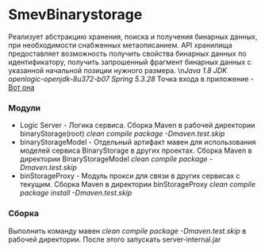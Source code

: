 # SmevBinarystorage
Реализует абстракцию хранения, поиска и получения бинарных данных, при необходимости снабженных метаописанием. API хранилища предоставляет возможность получить свойства бинарных данных по идентификатору, получить запрошенный фрагмент бинарных данных с указанной начальной позиции нужного размера.
\n*Java 1.8 JDK openlogic-openjdk-8u372-b07 Spring 5.3.28*
Точка входа в приложение - [Вот она](https://github.com/disant9807/SmevBinarystorage/blob/master/server/src/main/java/ru/spandco/binstorage/server/ServerApplication.java)

### Модули
- Logic Server - Логика сервиса. Сборка Maven в рабочей директории binaryStorage(root) *clean compile package -Dmaven.test.skip*
- binaryStorageModel - Отдельный артифакт мавен для использования моделей сервиса BinaryStorage в других проектах. Сборка Maven в директории BinaryStorageModel *clean compile package -Dmaven.test.skip*
- binStorageProxy - Модуль прокси для связи в других сервисах с текущим. Сборка Maven в директории binStorageProxy *clean compile package install -Dmaven.test.skip*

### Сборка
Выполнить команду мавен *clean compile package -Dmaven.test.skip* в рабочей директории. После этого запускать server-internal.jar
